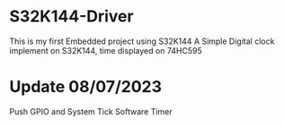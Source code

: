 ﻿# S32K144-Driver
This is my first Embedded project using S32K144
A Simple Digital clock implement on S32K144, time displayed on 74HC595

# Update 08/07/2023
Push GPIO and System Tick Software Timer
